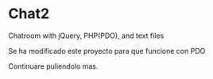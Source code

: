 # Chat2
Chatroom with jQuery, PHP(PDO), and text files

Se ha modificado este proyecto para que funcione con PDO

Continuare puliendolo mas.
